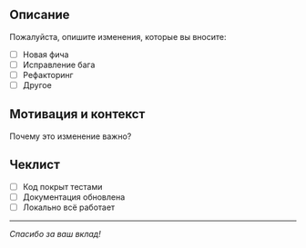 ## Описание

Пожалуйста, опишите изменения, которые вы вносите:

- [ ] Новая фича
- [ ] Исправление бага
- [ ] Рефакторинг
- [ ] Другое

## Мотивация и контекст

Почему это изменение важно?

## Чеклист
- [ ] Код покрыт тестами
- [ ] Документация обновлена
- [ ] Локально всё работает

---

_Спасибо за ваш вклад!_
